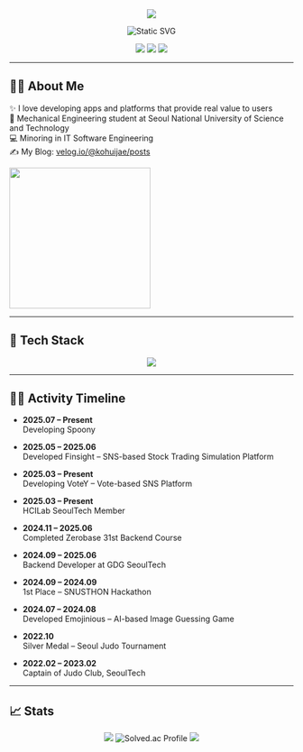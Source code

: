 <div align="center">
  <img src="https://capsule-render.vercel.app/api?type=transparent&height=70&color=000000&text=Hello,%20I'm%20Huikae%20Ko&fontSize=30"/>
</div>

<p align="center">
  <img src="https://readme-typing-svg.demolab.com?font=Fira+Code&size=30&duration=1&pause=100000000&center=true&vCenter=true&width=800&lines=Backend+Developer+%7C+Spring+Boot" alt="Static SVG" />

</p>

<p align="center">
  <img src="https://img.shields.io/badge/Coding_Since-2021-blue?style=flat-square&logo=codeforces" />
  <img src="https://img.shields.io/badge/Device-MacBook_Air_M3-333333?style=flat-square&logo=apple&logoColor=white" />
  <img src="https://img.shields.io/badge/I%20love-%F0%9F%92%BB%20Code-blueviolet?style=flat-square" />
</p>

---

## 👨‍🎓 About Me

  
✨ I love developing apps and platforms that provide real value to users</br>
🔧 Mechanical Engineering student at Seoul National University of Science and Technology</br>
💻 Minoring in IT Software Engineering</br>
✍️ My Blog: [velog.io/@kohuijae/posts](https://velog.io/@kohuijae/posts)

</div>

<p align="left">
<img src="https://media3.giphy.com/media/v1.Y2lkPTc5MGI3NjExcGtzdG8xc3I5eW5mbHJlZzJ0Y3JuZDExc3BpNWxuajNtMXlhZGE2ayZlcD12MV9pbnRlcm5hbF9naWZfYnlfaWQmY3Q9Zw/SX71qs3TDxVkvbLJ4o/giphy.gif" width="250"/>
</p>

---

## 🚀 Tech Stack

<p align="center">
  <img src="https://skillicons.dev/icons?i=java,spring,postgres,redis,elasticsearch,docker,aws,github,githubactions" />
</p>

---

## 🧑‍💻 Activity Timeline

- **2025.07 – Present**  
  Developing Spoony

- **2025.05 – 2025.06**  
  Developed Finsight – SNS-based Stock Trading Simulation Platform

- **2025.03 – Present**  
  Developing VoteY – Vote-based SNS Platform  

- **2025.03 – Present**  
  HCILab SeoulTech Member

- **2024.11 – 2025.06**  
  Completed Zerobase 31st Backend Course

- **2024.09 – 2025.06**  
  Backend Developer at GDG SeoulTech

- **2024.09 – 2024.09**  
  1st Place – SNUSTHON Hackathon

- **2024.07 – 2024.08**  
  Developed Emojinious – AI-based Image Guessing Game

- **2022.10**  
  Silver Medal – Seoul Judo Tournament

- **2022.02 – 2023.02**  
  Captain of Judo Club, SeoulTech



---

## 📈 Stats

<p align="center">
  <img src="https://github-readme-stats.vercel.app/api/top-langs/?username=HUIJAEKO&layout=compact&theme=radical" />
  <img src="http://mazassumnida.wtf/api/v2/generate_badge?boj=xrhgmlwox" alt="Solved.ac Profile" />
  <img src="https://github-readme-stats.vercel.app/api?username=HUIJAEKO&show_icons=true&theme=tokyonight" />
</p>
